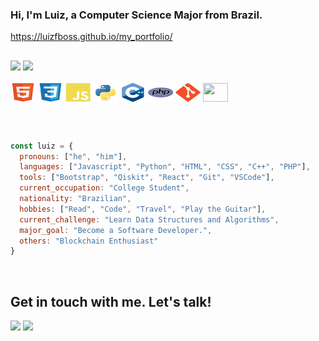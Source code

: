 ### Hi, I'm Luiz, a Computer Science Major from Brazil. 

https://luizfboss.github.io/my_portfolio/

##


<div>
  <a href="https://github.com/luizfboss"><a/>
  <img height="180em" src="https://github-readme-stats.vercel.app/api?username=luizfboss&show_icons=true&theme=github_dark&include_all_commits=true&count_private=true"/>
  <img height="180em" src="https://github-readme-stats.vercel.app/api/top-langs/?username=luizfboss&layout=compact&langs_count=7&theme=github_dark&hide=jupyter%20notebook"/>
  
</div>
<br>
<div>
 <img align="center" alt="Luiz-HTML" height="30" width="40" src="https://raw.githubusercontent.com/devicons/devicon/master/icons/html5/html5-original.svg">
 <img align="center" alt="Luiz-CSS" height="30" width="40" src="https://raw.githubusercontent.com/devicons/devicon/master/icons/css3/css3-original.svg">
 <img align="center" alt="Luiz-Js" height="30" width="40" src="https://raw.githubusercontent.com/devicons/devicon/master/icons/javascript/javascript-plain.svg">
 <img align="center" alt="python" height="30" width="40" src="https://raw.githubusercontent.com/devicons/devicon/master/icons/python/python-original.svg">
<img align="center" height="30" width="40" src="https://github.com/devicons/devicon/blob/v2.15.1/icons/cplusplus/cplusplus-original.svg" />
 <img align="center" height="30" width="40" src="https://github.com/devicons/devicon/blob/v2.15.1/icons/php/php-original.svg" />
 <img align="center" alt="git" height="30" width="40" src="https://raw.githubusercontent.com/devicons/devicon/master/icons/git/git-original.svg">
 <img align="center" height="30" width="40" src="https://cdn.jsdelivr.net/gh/devicons/devicon/icons/bootstrap/bootstrap-original.svg" />
</div>

<br><br>
```javascript
const luiz = {
  pronouns: ["he", "him"],
  languages: ["Javascript", "Python", "HTML", "CSS", "C++", "PHP"],
  tools: ["Bootstrap", "Qiskit", "React", "Git", "VSCode"],
  current_occupation: "College Student",
  nationality: "Brazilian",
  hobbies: ["Read", "Code", "Travel", "Play the Guitar"],
  current_challenge: "Learn Data Structures and Algorithms",
  major_goal: "Become a Software Developer.",
  others: "Blockchain Enthusiast"
}
```


<br>
  
## Get in touch with me. Let's talk!
  
<div>
<a href = "mailto:luiz.fbossetto@outlook.com"><img src="https://img.shields.io/badge/Microsoft_Outlook-0078D4?style=for-the-badge&logo=microsoft-outlook&logoColor=white" target="_blank"></a>
<a href = "https://www.linkedin.com/in/luiz-bossetto/"><img src="https://img.shields.io/badge/LinkedIn-0077B5?style=for-the-badge&logo=linkedin&logoColor=white" target="_blank"></a>
</div>
